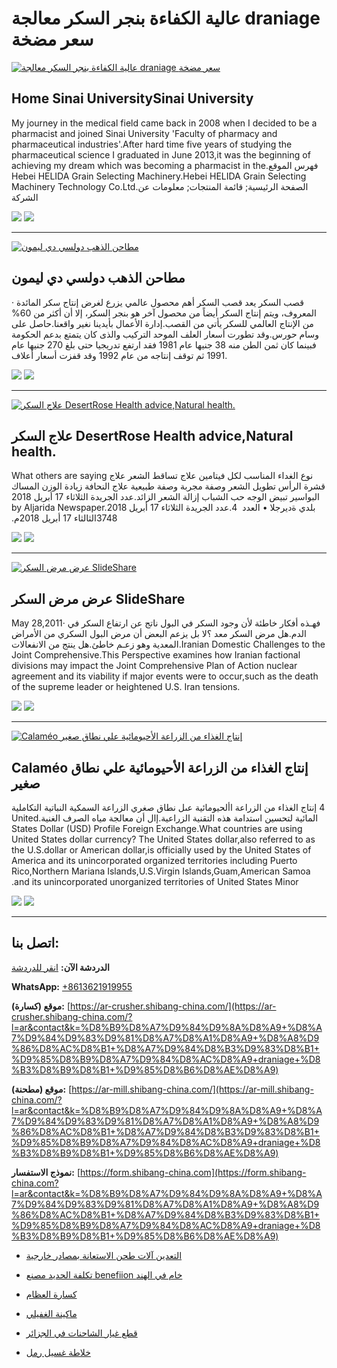 # عالية الكفاءة بنجر السكر معالجة draniage سعر مضخة

<a href="https://swt.shibang-china.com/?l=ar&img&k=%D8%B9%D8%A7%D9%84%D9%8A%D8%A9+%D8%A7%D9%84%D9%83%D9%81%D8%A7%D8%A1%D8%A9+%D8%A8%D9%86%D8%AC%D8%B1+%D8%A7%D9%84%D8%B3%D9%83%D8%B1+%D9%85%D8%B9%D8%A7%D9%84%D8%AC%D8%A9+draniage+%D8%B3%D8%B9%D8%B1+%D9%85%D8%B6%D8%AE%D8%A9" target="_blank">![عالية الكفاءة بنجر السكر معالجة draniage سعر مضخة](http://static.shibang-china.com/all-800x300/1338.jpg)</a>

## Home Sinai UniversitySinai University
My journey in the medical field came back in 2008 when I decided to be a pharmacist and joined Sinai University 'Faculty of pharmacy and pharmaceutical industries'.After hard time five years of studying the pharmaceutical science I graduated in June 2013,it was the beginning of achieving my dream which was becoming a pharmacist in the.فهرس الموقع Hebei HELIDA Grain Selecting Machinery.Hebei HELIDA Grain Selecting Machinery Technology Co.Ltd.الصفحة الرئيسية; قائمة المنتجات; معلومات عن الشركة


<a href="https://whatsapp.shibangsoft.com/WhatsApp.php" target="_blank" title="WhatsApp">![](http://static.shibang-china.com/icon/whatsapp.png)</a> <a href="https://swt.shibang-china.com/?l=ar&icon&k=%D8%B9%D8%A7%D9%84%D9%8A%D8%A9+%D8%A7%D9%84%D9%83%D9%81%D8%A7%D8%A1%D8%A9+%D8%A8%D9%86%D8%AC%D8%B1+%D8%A7%D9%84%D8%B3%D9%83%D8%B1+%D9%85%D8%B9%D8%A7%D9%84%D8%AC%D8%A9+draniage+%D8%B3%D8%B9%D8%B1+%D9%85%D8%B6%D8%AE%D8%A9" target="_blank">![](http://static.shibang-china.com/icon/chat-ar.png)</a>

---

<a href="https://swt.shibang-china.com/?l=ar&img&k=%D8%B9%D8%A7%D9%84%D9%8A%D8%A9+%D8%A7%D9%84%D9%83%D9%81%D8%A7%D8%A1%D8%A9+%D8%A8%D9%86%D8%AC%D8%B1+%D8%A7%D9%84%D8%B3%D9%83%D8%B1+%D9%85%D8%B9%D8%A7%D9%84%D8%AC%D8%A9+draniage+%D8%B3%D8%B9%D8%B1+%D9%85%D8%B6%D8%AE%D8%A9" target="_blank">![مطاحن الذهب دولسي دي ليمون](http://static.shibang-china.com/all-800x300/436.jpg)</a>

## مطاحن الذهب دولسي دي ليمون
· قصب السكر يعد قصب السكر أهم محصول عالمي يزرع لغرض إنتاج سكر المائدة المعروف، ويتم إنتاج السكر أيضاً من محصول آخر هو بنجر السكر، إلا أن أكثر من 60% من الإنتاج العالمي للسكر يأتي من القصب.إدارة الأعمال بأيدينا نغير واقعنا.حاصل على وسام حورس.وقد تطورت أسعار العلف الموحد التركيب والذى كان يتمتع بدعم الحكومة فبينما كان ثمن الطن منه 38 جنيها عام 1981 فقد ارتفع تدريجيا حتى بلغ 270 جنيها عام 1991 ثم توقف إنتاجه من عام 1992 وقد قفزت أسعار أعلاف.


<a href="https://whatsapp.shibangsoft.com/WhatsApp.php" target="_blank" title="WhatsApp">![](http://static.shibang-china.com/icon/whatsapp.png)</a> <a href="https://swt.shibang-china.com/?l=ar&icon&k=%D8%B9%D8%A7%D9%84%D9%8A%D8%A9+%D8%A7%D9%84%D9%83%D9%81%D8%A7%D8%A1%D8%A9+%D8%A8%D9%86%D8%AC%D8%B1+%D8%A7%D9%84%D8%B3%D9%83%D8%B1+%D9%85%D8%B9%D8%A7%D9%84%D8%AC%D8%A9+draniage+%D8%B3%D8%B9%D8%B1+%D9%85%D8%B6%D8%AE%D8%A9" target="_blank">![](http://static.shibang-china.com/icon/chat-ar.png)</a>

---

<a href="https://swt.shibang-china.com/?l=ar&img&k=%D8%B9%D8%A7%D9%84%D9%8A%D8%A9+%D8%A7%D9%84%D9%83%D9%81%D8%A7%D8%A1%D8%A9+%D8%A8%D9%86%D8%AC%D8%B1+%D8%A7%D9%84%D8%B3%D9%83%D8%B1+%D9%85%D8%B9%D8%A7%D9%84%D8%AC%D8%A9+draniage+%D8%B3%D8%B9%D8%B1+%D9%85%D8%B6%D8%AE%D8%A9" target="_blank">![علاج السكر DesertRose Health advice,Natural health.](http://static.shibang-china.com/all-800x300/714.jpg)</a>

## علاج السكر DesertRose Health advice,Natural health.
What others are saying نوع الغداء المناسب لكل فيتامين علاج تساقط الشعر علاج قشرة الرأس تطويل الشعر وصفة مجربة وصفة طبيعية علاج النحافة زيادة الوزن المساك البواسير تبيض الوجه حب الشباب إزالة الشعر الزائد.عدد الجريدة الثلاثاء 17 أبريل 2018 by Aljarida Newspaper.عدد الجريدة الثلاثاء 17 أبريل 2018.‫‪4‬‬ ‫بلدي‬ ‫ةديرجلا‬ ‫•‬ ‫العدد ‪ 3748‬الثالثاء ‪ 17‬أبريل ‪2018‬م.


<a href="https://whatsapp.shibangsoft.com/WhatsApp.php" target="_blank" title="WhatsApp">![](http://static.shibang-china.com/icon/whatsapp.png)</a> <a href="https://swt.shibang-china.com/?l=ar&icon&k=%D8%B9%D8%A7%D9%84%D9%8A%D8%A9+%D8%A7%D9%84%D9%83%D9%81%D8%A7%D8%A1%D8%A9+%D8%A8%D9%86%D8%AC%D8%B1+%D8%A7%D9%84%D8%B3%D9%83%D8%B1+%D9%85%D8%B9%D8%A7%D9%84%D8%AC%D8%A9+draniage+%D8%B3%D8%B9%D8%B1+%D9%85%D8%B6%D8%AE%D8%A9" target="_blank">![](http://static.shibang-china.com/icon/chat-ar.png)</a>

---

<a href="https://swt.shibang-china.com/?l=ar&img&k=%D8%B9%D8%A7%D9%84%D9%8A%D8%A9+%D8%A7%D9%84%D9%83%D9%81%D8%A7%D8%A1%D8%A9+%D8%A8%D9%86%D8%AC%D8%B1+%D8%A7%D9%84%D8%B3%D9%83%D8%B1+%D9%85%D8%B9%D8%A7%D9%84%D8%AC%D8%A9+draniage+%D8%B3%D8%B9%D8%B1+%D9%85%D8%B6%D8%AE%D8%A9" target="_blank">![عرض مرض السكر SlideShare](http://static.shibang-china.com/all-800x300/1390.jpg)</a>

## عرض مرض السكر SlideShare
May 28,2011· فهـذه أفكار خاطئة لأن وجود السكر في البول ناتج عن ارتفاع السكر في الدم.هل مرض السكر معد ؟لا بل يزعم البعض أن مرض البول السكري من الأمراض المعدية وهو زعـم خاطئ.هل ينتج من الانفعالات.Iranian Domestic Challenges to the Joint Comprehensive.This Perspective examines how Iranian factional divisions may impact the Joint Comprehensive Plan of Action nuclear agreement and its viability if major events were to occur,such as the death of the supreme leader or heightened U.S. Iran tensions.


<a href="https://whatsapp.shibangsoft.com/WhatsApp.php" target="_blank" title="WhatsApp">![](http://static.shibang-china.com/icon/whatsapp.png)</a> <a href="https://swt.shibang-china.com/?l=ar&icon&k=%D8%B9%D8%A7%D9%84%D9%8A%D8%A9+%D8%A7%D9%84%D9%83%D9%81%D8%A7%D8%A1%D8%A9+%D8%A8%D9%86%D8%AC%D8%B1+%D8%A7%D9%84%D8%B3%D9%83%D8%B1+%D9%85%D8%B9%D8%A7%D9%84%D8%AC%D8%A9+draniage+%D8%B3%D8%B9%D8%B1+%D9%85%D8%B6%D8%AE%D8%A9" target="_blank">![](http://static.shibang-china.com/icon/chat-ar.png)</a>

---

<a href="https://swt.shibang-china.com/?l=ar&img&k=%D8%B9%D8%A7%D9%84%D9%8A%D8%A9+%D8%A7%D9%84%D9%83%D9%81%D8%A7%D8%A1%D8%A9+%D8%A8%D9%86%D8%AC%D8%B1+%D8%A7%D9%84%D8%B3%D9%83%D8%B1+%D9%85%D8%B9%D8%A7%D9%84%D8%AC%D8%A9+draniage+%D8%B3%D8%B9%D8%B1+%D9%85%D8%B6%D8%AE%D8%A9" target="_blank">![Calaméo إنتاج الغذاء من الزراعة الأحيومائية علي نطاق صغير](http://static.shibang-china.com/all-800x300/1052.jpg)</a>

## Calaméo إنتاج الغذاء من الزراعة الأحيومائية علي نطاق صغير
‫إنتاج الغذاء من الزراعة األحيومائية عىل نطاق صغري الزراعة السمكية النباتية التكاملية‬ ‫‪4‬‬ ‫المائية لتحسين استدامة هذه التقنية الزراعية‪.‬إال أن معالجة مياه الصرف الغنية.United States Dollar (USD) Profile Foreign Exchange.What countries are using United States dollar currency? The United States dollar,also referred to as the U.S.dollar or American dollar,is officially used by the United States of America and its unincorporated organized territories including Puerto Rico,Northern Mariana Islands,U.S.Virgin Islands,Guam,American Samoa and its unincorporated unorganized territories of United States Minor.


<a href="https://whatsapp.shibangsoft.com/WhatsApp.php" target="_blank" title="WhatsApp">![](http://static.shibang-china.com/icon/whatsapp.png)</a> <a href="https://swt.shibang-china.com/?l=ar&icon&k=%D8%B9%D8%A7%D9%84%D9%8A%D8%A9+%D8%A7%D9%84%D9%83%D9%81%D8%A7%D8%A1%D8%A9+%D8%A8%D9%86%D8%AC%D8%B1+%D8%A7%D9%84%D8%B3%D9%83%D8%B1+%D9%85%D8%B9%D8%A7%D9%84%D8%AC%D8%A9+draniage+%D8%B3%D8%B9%D8%B1+%D9%85%D8%B6%D8%AE%D8%A9" target="_blank">![](http://static.shibang-china.com/icon/chat-ar.png)</a>

---
## اتصل بنا:

**الدردشة الآن:** [انقر للدردشة](https://swt.shibang-china.com?l=ar&contact&k=%D8%B9%D8%A7%D9%84%D9%8A%D8%A9+%D8%A7%D9%84%D9%83%D9%81%D8%A7%D8%A1%D8%A9+%D8%A8%D9%86%D8%AC%D8%B1+%D8%A7%D9%84%D8%B3%D9%83%D8%B1+%D9%85%D8%B9%D8%A7%D9%84%D8%AC%D8%A9+draniage+%D8%B3%D8%B9%D8%B1+%D9%85%D8%B6%D8%AE%D8%A9)

**WhatsApp:**  [+8613621919955](https://whatsapp.shibangsoft.com/WhatsApp.php)

**موقع (كسارة):** [https://ar-crusher.shibang-china.com/](https://ar-crusher.shibang-china.com/?l=ar&contact&k=%D8%B9%D8%A7%D9%84%D9%8A%D8%A9+%D8%A7%D9%84%D9%83%D9%81%D8%A7%D8%A1%D8%A9+%D8%A8%D9%86%D8%AC%D8%B1+%D8%A7%D9%84%D8%B3%D9%83%D8%B1+%D9%85%D8%B9%D8%A7%D9%84%D8%AC%D8%A9+draniage+%D8%B3%D8%B9%D8%B1+%D9%85%D8%B6%D8%AE%D8%A9)

**موقع (مطحنة):** [https://ar-mill.shibang-china.com/](https://ar-mill.shibang-china.com/?l=ar&contact&k=%D8%B9%D8%A7%D9%84%D9%8A%D8%A9+%D8%A7%D9%84%D9%83%D9%81%D8%A7%D8%A1%D8%A9+%D8%A8%D9%86%D8%AC%D8%B1+%D8%A7%D9%84%D8%B3%D9%83%D8%B1+%D9%85%D8%B9%D8%A7%D9%84%D8%AC%D8%A9+draniage+%D8%B3%D8%B9%D8%B1+%D9%85%D8%B6%D8%AE%D8%A9)

**نموذج الاستفسار:** [https://form.shibang-china.com](https://form.shibang-china.com?l=ar&contact&k=%D8%B9%D8%A7%D9%84%D9%8A%D8%A9+%D8%A7%D9%84%D9%83%D9%81%D8%A7%D8%A1%D8%A9+%D8%A8%D9%86%D8%AC%D8%B1+%D8%A7%D9%84%D8%B3%D9%83%D8%B1+%D9%85%D8%B9%D8%A7%D9%84%D8%AC%D8%A9+draniage+%D8%B3%D8%B9%D8%B1+%D9%85%D8%B6%D8%AE%D8%A9)

* [التعدين آلات طحن الاستعانة بمصادر خارجية](../9/%D8%A7%D9%84%D8%AA%D8%B9%D8%AF%D9%8A%D9%86%20%D8%A2%D9%84%D8%A7%D8%AA%20%D8%B7%D8%AD%D9%86%20%D8%A7%D9%84%D8%A7%D8%B3%D8%AA%D8%B9%D8%A7%D9%86%D8%A9%20%D8%A8%D9%85%D8%B5%D8%A7%D8%AF%D8%B1%20%D8%AE%D8%A7%D8%B1%D8%AC%D9%8A%D8%A9.md)

* [تكلفة الحديد مصنع benefiion خام في الهند](../8/%D8%AA%D9%83%D9%84%D9%81%D8%A9%20%D8%A7%D9%84%D8%AD%D8%AF%D9%8A%D8%AF%20%D9%85%D8%B5%D9%86%D8%B9%20benefiion%20%D8%AE%D8%A7%D9%85%20%D9%81%D9%8A%20%D8%A7%D9%84%D9%87%D9%86%D8%AF.md)

* [كسارة العظام](../7/%D9%83%D8%B3%D8%A7%D8%B1%D8%A9%20%D8%A7%D9%84%D8%B9%D8%B8%D8%A7%D9%85.md)

* [ماكينة الغفيلي](../7/%D9%85%D8%A7%D9%83%D9%8A%D9%86%D8%A9%20%D8%A7%D9%84%D8%BA%D9%81%D9%8A%D9%84%D9%8A.md)

* [قطع غيار الشاحنات في الجزائر](../10/%D9%82%D8%B7%D8%B9%20%D8%BA%D9%8A%D8%A7%D8%B1%20%D8%A7%D9%84%D8%B4%D8%A7%D8%AD%D9%86%D8%A7%D8%AA%20%D9%81%D9%8A%20%D8%A7%D9%84%D8%AC%D8%B2%D8%A7%D8%A6%D8%B1.md)

* [خلاطة غسيل رمل](../10/%D8%AE%D9%84%D8%A7%D8%B7%D8%A9%20%D8%BA%D8%B3%D9%8A%D9%84%20%D8%B1%D9%85%D9%84.md)